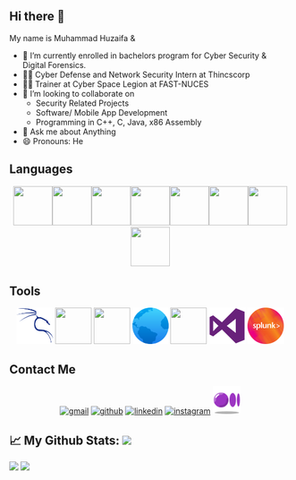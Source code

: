 ## Hi there 👋
My name is Muhammad Huzaifa &

* 🔭 I’m currently enrolled in bachelors program for Cyber Security & Digital Forensics.
* 👨‍⚖️ Cyber Defense and Network Security Intern at Thincscorp 
* 🧑‍💻 Trainer at Cyber Space Legion at FAST-NUCES
* 👯 I’m looking to collaborate on
     - Security Related Projects
     - Software/ Mobile App Development
     - Programming in C++, C, Java, x86 Assembly
* 💬 Ask me about Anything
* 😄 Pronouns: He
## Languages
<p align="center">
<img src="https://github.com/SABERGLOW/SABERGLOW/blob/master/Misc/image%20backups/homeycombs/C.svg" width="70" height="70"><img src="https://github.com/SABERGLOW/SABERGLOW/blob/master/Misc/image%20backups/homeycombs/C%2B%2B.svg" width="70" height="70"><img src="https://github.com/SABERGLOW/SABERGLOW/blob/master/Misc/image%20backups/homeycombs/Python.png" width="70" height="70"><img src="https://github.com/SABERGLOW/SABERGLOW/blob/master/Misc/image%20backups/homeycombs/JAVA.png" width="70" height="70"><img src="https://github.com/SABERGLOW/SABERGLOW/blob/master/Misc/image%20backups/homeycombs/JavaScript.png" width="70" height="70"><img src="https://github.com/SABERGLOW/SABERGLOW/blob/master/Misc/image%20backups/homeycombs/SQL.png" width="70" height="70"><img src="https://github.com/SABERGLOW/SABERGLOW/blob/master/Misc/image%20backups/homeycombs/HTML5.png" width="70" height="70"><img src="https://github.com/SABERGLOW/SABERGLOW/blob/master/Misc/image%20backups/homeycombs/CSS3.png" width="70" height="70">

## Tools
<p align="center">
<img src="https://github.com/huzaifi0604/huzaifi0604/blob/main/pics/353176.svg" width="65" height="65"> <img src="https://assets.tryhackme.com/img/modules/metasploit.png" width="65" height="65"> <img 
src="https://github.com/maxogden/hexbin/blob/gh-pages/vector/wireshark.svg" width="65" height="65" style = "color:blue"> <img 
src="https://github.com/keeferrourke/la-capitaine-icon-theme/blob/master/apps/scalable/nmap_icon.svg" width="65" height="65"> <img 
src="https://github.com/amido/azure-vector-icons/blob/master/icons/Visual%20Studio.svg" width="65" height="65"> <img src="https://github.com/devicons/devicon/blob/master/icons/visualstudio/visualstudio-plain.svg" width="65" height="65"> <img 
src="https://github.com/huzaifi0604/huzaifi0604/blob/main/pics/2020-splunk-planet.svg" width="65" height="65">

## Contact Me
<p align="center">
<a href = "mailto:huzzaifaasim@gmail.com"><img src='https://img.icons8.com/color/48/000000/gmail.png' alt='gmail' height='50'></a>
<a href = https://github.com/huzaifi0604><img src='https://img.icons8.com/color/2x/github--v1.png' alt='github' height='50'></a>
<a href = https://www.linkedin.com/in/muhammad-huzaifa-707b43226/><img src='https://img.icons8.com/color/2x/linkedin.png' alt='linkedin' height='50'></a>
<a href = https://www.instagram.com/huzaifi0604/><img src='https://cdn.icon-icons.com/icons2/1826/PNG/512/4202090instagramlogosocialsocialmedia-115598_115703.png' alt='instagram' height='50'></a>
<a href = https://medium.com/@huzzaifaasim/><img src="https://github.com/huzaifi0604/huzaifi0604/blob/main/pics/icons8-medium-64.png" alt='medium' height="50"></a>


## 📈 My Github Stats:     <a href="https://github.com/huzaifi0604"> <img src="https://komarev.com/ghpvc/?username=huzaifi0604&label=Profile+Views&color=2e8b57&style=flat" /></a>
<a href="https://github.com/SABERGLOW"><img height="160px" src="https://github-readme-stats.vercel.app/api?username=huzaifi0604&count_private=true&include_all_commits=true&show_icons=true&hide_border=true&border_radius=15&line_height=24&&title_color=020024&text_color=ffffff&icon_color=020024&bg_color=4,C06C84,6C5B7B,355C7D" /></a>
  <a href="https://github.com/huzaifi0604/">
  <img height="160px" src="https://github-readme-stats.vercel.app/api/top-langs/?username=huzaifi0604&langs_count=6&layout=compact&hide_border=true&border_radius=15&line_height=24&card_width=380&title_color=020024&text_color=ffffff&bg_color=1,355C7D,6C5B7B,C06C84" /></a>
 <p alignitem="center">
<p>
 <p>&nbsp;</p>

